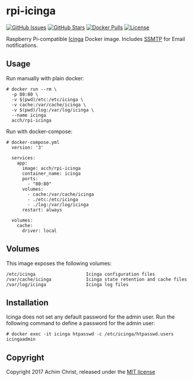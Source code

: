 # rpi-icinga

[![GitHub Issues](https://img.shields.io/github/issues/acch/rpi-icinga.svg)](https://github.com/acch/rpi-icinga/issues) [![GitHub Stars](https://img.shields.io/github/stars/acch/rpi-icinga.svg?label=github%20%E2%98%85)](https://github.com/acch/rpi-icinga/) [![Docker Pulls](https://img.shields.io/docker/pulls/acch/rpi-icinga.svg)](https://hub.docker.com/r/acch/rpi-icinga/) [![License](https://img.shields.io/github/license/acch/rpi-icinga.svg)](LICENSE)

Raspberry Pi-compatible [Icinga](http://docs.icinga.com/latest/en/) Docker image. Includes [SSMTP](https://linux.die.net/man/8/ssmtp) for Email notifications.

## Usage

Run manually with plain docker:

```
# docker run --rm \
  -p 80:80 \
  -v $(pwd)/etc:/etc/icinga \
  -v cache:/var/cache/icinga \
  -v $(pwd)/log:/var/log/icinga \
  --name icinga
  acch/rpi-icinga
```

Run with docker-compose:

```
# docker-compose.yml
  version: '3'

  services:
    app:
      image: acch/rpi-icinga
      container_name: icinga
      ports:
        - "80:80"
      volumes:
        - cache:/var/cache/icinga
        - ./etc:/etc/icinga
        - ./log:/var/log/icinga
      restart: always

  volumes:
    cache:
      driver: local
```

## Volumes

This image exposes the following volumes:

```
/etc/icinga                   Icinga configuration files
/var/cache/icinga             Icinga state retention and cache files
/var/log/icinga               Icinga log files
```

## Installation

Icinga does not set any default password for the admin user. Run the following command to define a password for the admin user:

```
# docker exec -it icinga htpasswd -c /etc/icinga/htpasswd.users icingaadmin
```

## Copyright

Copyright 2017 Achim Christ, released under the [MIT license](LICENSE)

